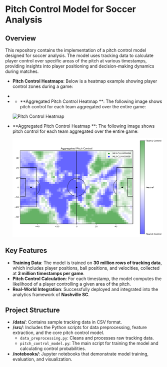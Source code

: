 # Pitch Control Model for Soccer Analysis

## Overview

This repository contains the implementation of a pitch control model designed for soccer analysis. The model uses tracking data to calculate player control over specific areas of the pitch at various timestamps, providing insights into player positioning and decision-making dynamics during matches.

- **Pitch Control Heatmaps**: Below is a heatmap example showing player control zones during a game:
- 
- - **Aggregated Pitch Control Heatmap **: The following image shows pitch control for each team aggregated over the entire game:

  ![Pitch Control Heatmap]()

- **Aggregated Pitch Control Heatmap **: The following image shows pitch control for each team aggregated over the entire game:

  ![Aggregated Pitch Control Heatmap](sample_aggregated_pitch_control.png)
  
## Key Features

- **Training Data**: The model is trained on **30 million rows of tracking data**, which includes player positions, ball positions, and velocities, collected at **3 million timestamps per game**.
- **Pitch Control Calculation**: For each timestamp, the model computes the likelihood of a player controlling a given area of the pitch.
- **Real-World Integration**: Successfully deployed and integrated into the analytics framework of **Nashville SC**.

## Project Structure

- **/data/**: Contains sample tracking data in CSV format.
- **/src/**: Includes the Python scripts for data preprocessing, feature extraction, and the core pitch control model.
  - `data_preprocessing.py`: Cleans and processes raw tracking data.
  - `pitch_control_model.py`: The main script for training the model and calculating control probabilities.
- **/notebooks/**: Jupyter notebooks that demonstrate model training, evaluation, and visualization.
